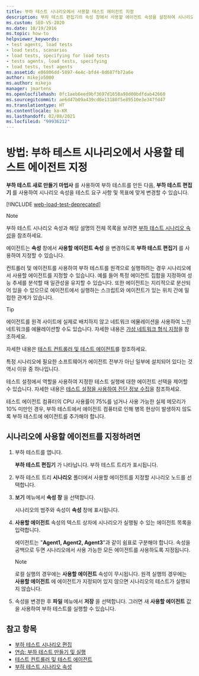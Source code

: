```yaml
---
title: 부하 테스트 시나리오에서 사용할 테스트 에이전트 지정
description: 부하 테스트 편집기의 속성 창에서 사용할 에이전트 속성을 설정하여 시나리오에서 사용할 에이전트를 지정하는 방법을 알아봅니다.
ms.custom: SEO-VS-2020
ms.date: 10/19/2016
ms.topic: how-to
helpviewer_keywords:
- test agents, load tests
- load tests, scenarios
- load tests, specifying for load tests
- tests agents, load tests, specifying
- load tests, test agents
ms.assetid: e86806dd-5897-4e4c-bfd4-8d687fb72a6e
author: mikejo5000
ms.author: mikejo
manager: jmartens
ms.openlocfilehash: 0fc1aeb6eed9bf3697d1658a98d00bdfdab42660
ms.sourcegitcommit: ae6d47b09a439cd0e13180f5e89510e3e347fd47
ms.translationtype: HT
ms.contentlocale: ko-KR
ms.lasthandoff: 02/08/2021
ms.locfileid: "99936212"
---
```

# <a name="how-to-specify-test-agents-to-use-in-load-test-scenarios"></a>방법: 부하 테스트 시나리오에서 사용할 테스트 에이전트 지정

**부하 테스트 새로 만들기 마법사** 를 사용하여 부하 테스트를 만든 다음, **부하 테스트 편집기** 를 사용하여 시나리오 속성을 테스트 요구 사항 및 목표에 맞게 변경할 수 있습니다.

[!INCLUDE [web-load-test-deprecated](includes/web-load-test-deprecated.md)]

> [!NOTE]
> 부하 테스트 시나리오 속성과 해당 설명의 전체 목록을 보려면 [부하 테스트 시나리오 속성](../test/load-test-scenario-properties.md)을 참조하세요.

에이전트는 **속성** 창에서 **사용할 에이전트 속성** 을 변경하도록 **부하 테스트 편집기** 를 사용하여 지정할 수 있습니다.

컨트롤러 및 에이전트를 사용하여 부하 테스트를 원격으로 실행하려는 경우 시나리오에서 사용할 에이전트를 지정할 수 있습니다. 예를 들어 특정 에이전트 집합을 지정하여 성능 추세를 분석할 때 일관성을 유지할 수 있습니다. 또한 에이전트는 지리적으로 분산되어 있을 수 있으므로 에이전트에서 실행하는 스크립트와 에이전트가 있는 위치 간에 밀접한 관계가 있습니다.

> [!TIP]
> 에이전트를 원격 사이트에 실제로 배치하지 않고 네트워크 에뮬레이션을 사용하여 느린 네트워크를 에뮬레이션할 수도 있습니다. 자세한 내용은 [가상 네트워크 형식 지정](../test/specify-virtual-network-types-in-a-load-test-scenario.md)을 참조하세요.

자세한 내용은 [테스트 컨트롤러 및 테스트 에이전트](configure-test-agents-and-controllers-for-load-tests.md)를 참조하세요.

특정 시나리오에 필요한 소프트웨어가 에이전트 전부가 아닌 일부에 설치되어 있다는 것 역시 이유 중 하나입니다.

테스트 설정에서 역할을 사용하여 지정한 테스트 실행에 대한 에이전트 선택을 제어할 수 있습니다. 자세한 내용은 [테스트 설정을 사용하여 진단 정보 수집](../test/collect-diagnostic-information-using-test-settings.md)을 참조하세요.

테스트 에이전트 컴퓨터의 CPU 사용률이 75%를 넘거나 사용 가능한 실제 메모리가 10% 미만인 경우, 부하 테스트에서 에이전트 컴퓨터로 인해 병목 현상이 발생하지 않도록 부하 테스트에 에이전트를 추가해야 합니다.

## <a name="to-specify-the-agents-to-use-for-a-scenario"></a>시나리오에 사용할 에이전트를 지정하려면

1. 부하 테스트를 엽니다.

     **부하 테스트 편집기** 가 나타납니다. 부하 테스트 트리가 표시됩니다.

2. 부하 테스트 트리 **시나리오** 폴더에서 사용할 에이전트를 지정할 시나리오 노드를 선택합니다.

3. **보기** 메뉴에서 **속성 창** 을 선택합니다.

     시나리오의 범주와 속성이 **속성** 창에 표시됩니다.

4. **사용할 에이전트** 속성의 텍스트 상자에 시나리오가 실행될 수 있는 에이전트 목록을 입력합니다.

     에이전트는 "**Agent1, Agent2, Agent3**"과 같이 쉼표로 구분해야 합니다. 속성을 공백으로 두면 시나리오에서 사용 가능한 모든 에이전트를 사용하도록 지정됩니다.

    > [!NOTE]
    > 로컬 실행의 경우에는 **사용할 에이전트** 속성이 무시됩니다. 원격 실행의 경우에는 **사용할 에이전트** 에 에이전트가 지정되어 있지 않으면 시나리오의 테스트가 실행되지 않습니다.

5. 속성을 변경한 후 **파일** 메뉴에서 **저장** 을 선택합니다. 그러면 새 **사용할 에이전트** 값을 사용하여 부하 테스트를 실행할 수 있습니다.

## <a name="see-also"></a>참고 항목

- [부하 테스트 시나리오 편집](../test/edit-load-test-scenarios.md)
- [연습: 부하 테스트 만들기 및 실행](../test/walkthrough-create-and-run-a-load-test.md)
- [테스트 컨트롤러 및 테스트 에이전트](configure-test-agents-and-controllers-for-load-tests.md)
- [부하 테스트 시나리오 속성](../test/load-test-scenario-properties.md)
